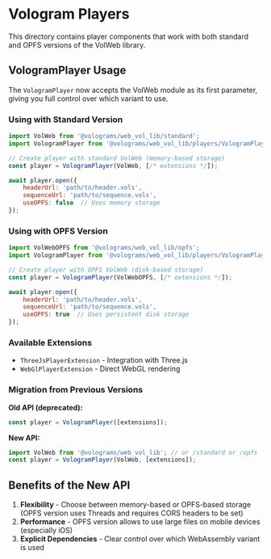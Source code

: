 # Vologram Players

This directory contains player components that work with both standard and OPFS versions of the VolWeb library.

## VologramPlayer Usage

The `VologramPlayer` now accepts the VolWeb module as its first parameter, giving you full control over which variant to use.

### Using with Standard Version

```javascript
import VolWeb from '@volograms/web_vol_lib/standard';
import VologramPlayer from '@volograms/web_vol_lib/players/VologramPlayer.mjs';

// Create player with standard VolWeb (memory-based storage)
const player = VologramPlayer(VolWeb, [/* extensions */]);

await player.open({
    headerUrl: 'path/to/header.vols',
    sequenceUrl: 'path/to/sequence.vols',
    useOPFS: false  // Uses memory storage
});
```

### Using with OPFS Version

```javascript
import VolWebOPFS from '@volograms/web_vol_lib/opfs';
import VologramPlayer from '@volograms/web_vol_lib/players/VologramPlayer.mjs';

// Create player with OPFS VolWeb (disk-based storage)
const player = VologramPlayer(VolWebOPFS, [/* extensions */]);

await player.open({
    headerUrl: 'path/to/header.vols',
    sequenceUrl: 'path/to/sequence.vols',
    useOPFS: true  // Uses persistent disk storage
});
```

### Available Extensions

- `ThreeJsPlayerExtension` - Integration with Three.js
- `WebGlPlayerExtension` - Direct WebGL rendering

### Migration from Previous Versions

**Old API (deprecated):**
```javascript
const player = VologramPlayer([extensions]);
```

**New API:**
```javascript
import VolWeb from '@volograms/web_vol_lib'; // or /standard or /opfs
const player = VologramPlayer(VolWeb, [extensions]);
```

## Benefits of the New API

1. **Flexibility** - Choose between memory-based or OPFS-based storage (OPFS version uses Threads and requires CORS headers to be set)
2. **Performance** - OPFS version allows to use large files on mobile devices (especially iOS)
3. **Explicit Dependencies** - Clear control over which WebAssembly variant is used